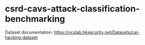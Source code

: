 # csrd-cavs-attack-classification-benchmarking

Dataset documentation: https://ocslab.hksecurity.net/Datasets/car-hacking-dataset
